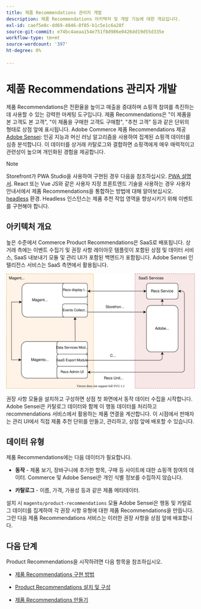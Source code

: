 ```yaml
---
title: 제품 Recommendations 관리자 개발
description: 제품 Recommendations 아키텍처 및 개발 기능에 대한 개요입니다.
exl-id: caef5e0c-dd69-4846-8f85-b1c5e1c6a28f
source-git-commit: e74bc4aeaa154e751f8d986e0426dd19d55d335e
workflow-type: tm+mt
source-wordcount: '397'
ht-degree: 0%

---
```


# 제품 Recommendations 관리자 개발

제품 Recommendations은 전환율을 높이고 매출을 증대하며 쇼핑객 참여를 촉진하는 데 사용할 수 있는 강력한 마케팅 도구입니다. 제품 Recommendations은 &quot;이 제품을 본 고객도 본 고객&quot;, &quot;이 제품을 구매한 고객도 구매함&quot;, &quot;추천 고객&quot; 등과 같은 단위의 형태로 상점 앞에 표시됩니다. Adobe Commerce 제품 Recommendations 제공 [Adobe Sensei](https://www.adobe.com/sensei.html): 인공 지능과 머신 러닝 알고리즘을 사용하여 집계된 쇼핑객 데이터를 심층 분석합니다. 이 데이터를 상거래 카탈로그와 결합하면 쇼핑객에게 매우 매력적이고 관련성이 높으며 개인화된 경험을 제공합니다.

>[!NOTE]
>
>Storefront가 PWA Studio을 사용하여 구현된 경우 다음을 참조하십시오. [PWA 설명서](https://developer.adobe.com/commerce/pwa-studio/integrations/product-recommendations/). React 또는 Vue JS와 같은 사용자 지정 프론트엔드 기술을 사용하는 경우 사용자 안내서에서 제품 Recommendations을 통합하는 방법에 대해 알아보십시오. [headless](headless.md) 환경. Headless 인스턴스는 제품 추천 작업 영역을 향상시키기 위해 이벤트를 구현해야 합니다.

## 아키텍처 개요

높은 수준에서 Commerce Product Recommendations은 SaaS로 배포됩니다. 상거래 측에는 이벤트 수집기 및 권장 사항 레이아웃 템플릿이 포함된 상점 및 데이터 서비스, SaaS 내보내기 모듈 및 관리 UI가 포함된 백엔드가 포함됩니다. Adobe Sensei 인텔리전스 서비스는 SaaS 측면에서 활용됩니다.

![제품 추천 아키텍처 다이어그램](assets/arch-diag-sensei.svg)

권장 사항 모듈을 설치하고 구성하면 상점 첫 화면에서 동작 데이터 수집을 시작합니다. Adobe Sensei은 카탈로그 데이터와 함께 이 행동 데이터를 처리하고 recommendations 서비스에서 활용하는 제품 연결을 계산합니다. 이 시점에서 판매자는 관리 UI에서 직접 제품 추천 단위를 만들고, 관리하고, 상점 앞에 배포할 수 있습니다.

## 데이터 유형

제품 Recommendations에는 다음 데이터가 필요합니다.

- **동작** - 제품 보기, 장바구니에 추가한 항목, 구매 등 사이트에 대한 쇼핑객 참여의 데이터. Commerce 및 Adobe Sensei은 개인 식별 정보를 수집하지 않습니다.

- **카탈로그** - 이름, 가격, 가용성 등과 같은 제품 메타데이터.

설치 시 `magento/product-recommendations` 모듈 Adobe Sensei은 행동 및 카탈로그 데이터를 집계하여 각 권장 사항 유형에 대한 제품 Recommendations을 만듭니다. 그런 다음 제품 Recommendations 서비스는 이러한 권장 사항을 상점 앞에 배포합니다.

## 다음 단계

Product Recommendations을 시작하려면 다음 항목을 참조하십시오.

- [제품 Recommendations 구현 방법](implementation-workflow.md)

- [Product Recommendations 설치 및 구성](install-configure.md)

- [제품 Recommendations 만들기](create.md)
